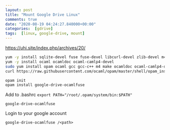 ```yaml
---
layout: post
title: "Mount Google Drive Linux"
comments: true
date: "2020-08-19 04:24:27.840000+00:00"
categories:  [gdrive]
tags:  [linux, google-drive, mount]
---
```






https://uhi.site/index.php/archives/20/

```bash
yum -y install sqlite-devel fuse fuse-devel libcurl-devel zlib-devel m4 gmp-devel
yum -y install ocaml ocamldoc ocaml-camlp4-devel
sudo yum install opam ocaml gcc gcc-c++ m4 make ocamldoc ocaml-camlp4-devel ncurses-devel
curl https://raw.githubusercontent.com/ocaml/opam/master/shell/opam_installer.sh | sh -s /usr/local/bin/

opam init
opam install google-drive-ocamlfuse
```

Add to .bashrc
`export PATH="/root/.opam/system/bin:$PATH"`

`google-drive-ocamlfuse`

Login to your google account

`google-drive-ocamlfuse /<path>`
